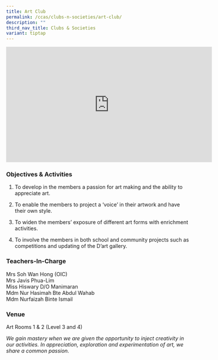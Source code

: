 ```yaml
---
title: Art Club
permalink: /ccas/clubs-n-societies/art-club/
description: ""
third_nav_title: Clubs & Societies
variant: tiptap
---
```

<div class="iframe-wrapper">
<iframe height="315" width="560" allowfullscreen="true" frameborder="0" src="https://www.youtube.com/embed/3eD9tn0n2Y8?si=U6LH1oXkdi-lv08M"></iframe>
</div>
<h3>Objectives &amp; Activities</h3>
<ol data-tight="true" class="tight">
<li>
<p>To develop in the members a passion for art making and the ability to
appreciate art.</p>
</li>
<li>
<p>To enable the members to project a ‘voice’ in their artwork and have their
own style.</p>
</li>
<li>
<p>To widen the members’ exposure of different art forms with enrichment
activities.</p>
</li>
<li>
<p>To involve the members in both school and community projects such as competitions
and updating of the D’art gallery.</p>
</li>
</ol>
<h3>Teachers-In-Charge</h3>
<p>Mrs Soh Wan Hong (OIC)
<br>Mrs Javis Phua-Lim
<br>Miss Hiswary D/O Manimaran
<br>Mdm Nur Hasimah Bte Abdul Wahab
<br>Mdm Nurfaizah Binte Ismail</p>
<h3>Venue</h3>
<p>Art Rooms 1 &amp; 2 (Level 3 and 4)</p>
<p><em>We gain mastery when we are given the opportunity to inject creativity in our activities. In appreciation, exploration and experimentation of art, we share a common passion.</em>
</p>